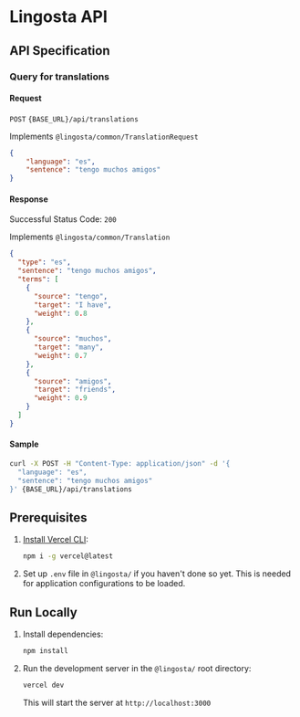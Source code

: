 # Lingosta API

## API Specification
### Query for translations
#### Request
`POST` `{BASE_URL}/api/translations`

Implements `@lingosta/common/TranslationRequest`
    
 ```json
 {
     "language": "es",
     "sentence": "tengo muchos amigos"
 }
 ```

#### Response
Successful Status Code: `200`

Implements `@lingosta/common/Translation`
   ```json
   {
     "type": "es",
     "sentence": "tengo muchos amigos",
     "terms": [
       {
         "source": "tengo",
         "target": "I have",
         "weight": 0.8
       },
       {
         "source": "muchos",
         "target": "many",
         "weight": 0.7
       },
       {
         "source": "amigos",
         "target": "friends",
         "weight": 0.9
       }
     ]
   }
   ```
#### Sample
```bash
curl -X POST -H "Content-Type: application/json" -d '{
  "language": "es",
  "sentence": "tengo muchos amigos"
}' {BASE_URL}/api/translations
```

## Prerequisites
1. [Install Vercel CLI](https://vercel.com/docs/concepts/functions/serverless-functions/quickstart):
   
   ```bash
   npm i -g vercel@latest
   ```
1. Set up `.env` file in `@lingosta/` if you haven't done so yet. This is needed for application configurations to be loaded.

## Run Locally
1. Install dependencies:
   ```bash
   npm install
   ```

1. Run the development server in the `@lingosta/` root directory:
   ```bash
   vercel dev
   ```
    This will start the server at `http://localhost:3000`